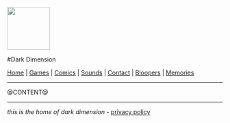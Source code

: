 <head>
<title>Dark Dimension</title>
<link rel="stylesheet" href="@STYLE_PREFIX@style.css"/>
<link rel="shortcut icon" href="@ROOT@favicon.ico">
<meta charset="UTF-8">
</head>

<img src="@ROOT@logo.png" style="width: 100px;"/>

#Dark Dimension

<a class="menu" href="@ROOT@index.html">Home</a> |
<a class="menu" href="@ROOT@pages/games.html">Games</a> |
<a class="menu" href="@ROOT@pages/comics.html">Comics</a> |
<a class="menu" href="@ROOT@pages/sounds.html">Sounds</a> |
<a class="menu" href="@ROOT@pages/contact.html">Contact</a> |
<a class="menu" href="@ROOT@pages/bloopers.html">Bloopers</a> |
<a class="menu" href="@ROOT@pages/projects.html">Memories</a>

---

@CONTENT@

---

*this is the home of dark dimension* - <a class="menu" href="@ROOT@pages/privacy_policy.html">privacy policy</a>
